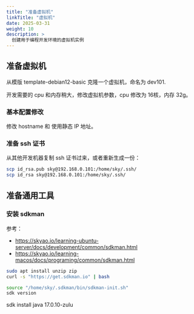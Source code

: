 ```yaml
---
title: "准备虚拟机"
linkTitle: "虚拟机"
date: 2025-03-31
weight: 10
description: >
  创建用于编程开发环境的虚拟机实例
---
```


## 准备虚拟机

从模版 template-debian12-basic 克隆一个虚拟机，命名为 dev101.

开发需要的 cpu 和内存稍大，修改虚拟机参数，cpu 修改为 16核，内存 32g。

### 基本配置修改

修改 hostname 和 使用静态 IP 地址。

### 准备 ssh 证书

从其他开发机器复制 ssh 证书过来，或者重新生成一份：

```bash
scp id_rsa.pub sky@192.168.0.101:/home/sky/.ssh/
scp id_rsa sky@192.168.0.101:/home/sky/.ssh/
```

## 准备通用工具

### 安装 sdkman

参考： 

- https://skyao.io/learning-ubuntu-server/docs/development/common/sdkman.html
- https://skyao.io/learning-macos/docs/programing/common/sdkman.html

```bash
sudo apt install unzip zip
curl -s "https://get.sdkman.io" | bash

source "/home/sky/.sdkman/bin/sdkman-init.sh"
sdk version
```


 sdk install java 17.0.10-zulu